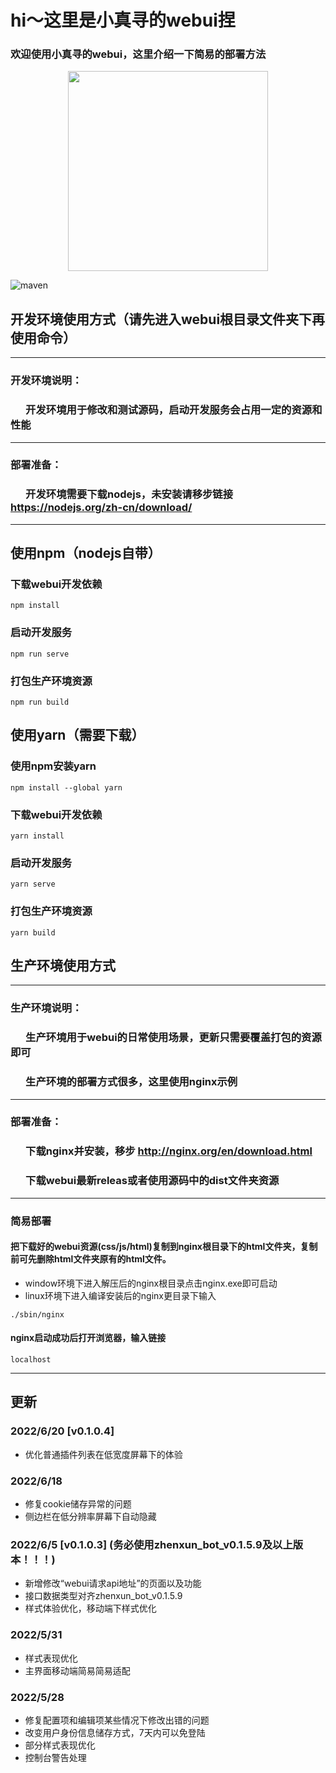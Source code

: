 # hi～这里是小真寻的webui捏
### 欢迎使用小真寻的webui，这里介绍一下简易的部署方法
<div align=center><img width="320" height="320" src="https://raw.githubusercontent.com/HibiKier/zhenxun_bot/main/logo.png"/></div>

![maven](https://img.shields.io/badge/Vue-2.6.14-blue)

## 开发环境使用方式（请先进入webui根目录文件夹下再使用命令）

****
### 开发环境说明：
### &ensp; &ensp; 开发环境用于修改和测试源码，启动开发服务会占用一定的资源和性能
****
### 部署准备：
### &ensp; &ensp; 开发环境需要下载nodejs，未安装请移步链接 https://nodejs.org/zh-cn/download/
****


## 使用npm（nodejs自带）

### 下载webui开发依赖

```
npm install
```

### 启动开发服务
```
npm run serve
```

### 打包生产环境资源
```
npm run build
```

## 使用yarn（需要下载）

### 使用npm安装yarn

```
npm install --global yarn
```

### 下载webui开发依赖

```
yarn install
```

### 启动开发服务
```
yarn serve
```

### 打包生产环境资源
```
yarn build
```


## 生产环境使用方式
****
### 生产环境说明：
### &ensp; &ensp; 生产环境用于webui的日常使用场景，更新只需要覆盖打包的资源即可
### &ensp; &ensp; 生产环境的部署方式很多，这里使用nginx示例

****
### 部署准备：
### &ensp; &ensp; 下载nginx并安装，移步 http://nginx.org/en/download.html
### &ensp; &ensp; 下载webui最新releas或者使用源码中的dist文件夹资源

****
### 简易部署

#### 把下载好的webui资源(css/js/html)复制到nginx根目录下的html文件夹，复制前可先删除html文件夹原有的html文件。
*  window环境下进入解压后的nginx根目录点击nginx.exe即可启动
*  linux环境下进入编译安装后的nginx更目录下输入
```
./sbin/nginx
```


#### nginx启动成功后打开浏览器，输入链接
```
localhost
```

****



## 更新

### 2022/6/20 \[v0.1.0.4] 
* 优化普通插件列表在低宽度屏幕下的体验

### 2022/6/18

* 修复cookie储存异常的问题
* 侧边栏在低分辨率屏幕下自动隐藏

### 2022/6/5 \[v0.1.0.3] (__务必使用zhenxun_bot_v0.1.5.9及以上版本！！！__)
* 新增修改“webui请求api地址”的页面以及功能
* 接口数据类型对齐zhenxun_bot_v0.1.5.9
* 样式体验优化，移动端下样式优化

### 2022/5/31

* 样式表现优化
* 主界面移动端简易简易适配


### 2022/5/28

* 修复配置项和编辑项某些情况下修改出错的问题
* 改变用户身份信息储存方式，7天内可以免登陆
* 部分样式表现优化
* 控制台警告处理
